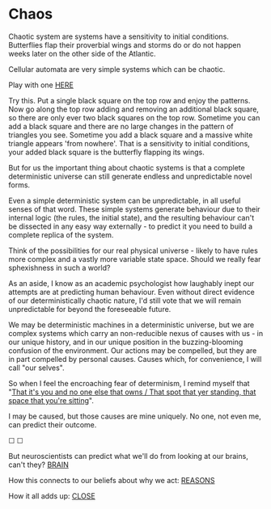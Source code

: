 # Chaos

Chaotic system are systems have a sensitivity to initial conditions. Butterflies flap their proverbial wings and storms do or do not happen weeks later on the other side of the Atlantic. 

Cellular automata are very simple systems which can be chaotic. 

Play with one [HERE](http://lucasoman.com/files/projects/caeditor/caed.php)

Try this. Put a single black square on the top row and enjoy the patterns. Now go along the top row adding and removing an additional black square, so there are only ever two black squares on the top row. Sometime you can add a black square and there are no large changes in the pattern of triangles you see. Sometime you add a black square and a massive white triangle appears 'from nowhere'. That is a sensitivity to initial conditions, your added black square is the butterfly flapping its wings.

But for us the important thing about chaotic systems is that a complete deterministic universe can still generate endless and unpredictable 
novel forms.

Even a simple deterministic system can be unpredictable, in all useful senses of that word. These simple systems generate behaviour due to their internal logic (the rules, the initial state), and the resulting behaviour can't be dissected in any easy way externally - to predict it you need to build a complete replica of the system.

Think of the possibilities for our real physical universe - likely to have rules more complex and a vastly more variable state space. Should we really fear sphexishness in such a world? 

As an aside, I know as an academic psychologist how laughably inept our attempts are at predicting human behaviour. Even without direct evidence of our deterministically chaotic nature, I'd still vote that we will remain unpredictable for beyond the foreseeable future.

We may be deterministic machines in a deterministic universe, but we are complex systems which carry an non-reducible nexus of causes with us - in our unique history, and in our unique position in the buzzing-blooming confusion of the environment. Our actions may be compelled, but they are in part compelled by personal causes. Causes which, for convenience, I will call "our selves". 

So when I feel the encroaching fear of determinism, I remind myself that "[That it's you and no one else that owns / That spot that yer standing, that space that you're sitting](http://www.bobdylan.com/us/songs/last-thoughts-woody-guthrie)". 

I may be caused, but those causes are mine uniquely. No one, not even me, can predict their outcome.

&#9744; &#9744;

But neuroscientists can predict what we'll do from looking at our brains, can't they? [BRAIN](https://twitter.com/intent/tweet?text=@ChoiceEngine%20BRAIN)

How this connects to our beliefs about why we act: [REASONS](https://twitter.com/intent/tweet?text=@ChoiceEngine%20REASONS)

How it all adds up: [CLOSE](https://twitter.com/intent/tweet?text=@ChoiceEngine%20CLOSE)
